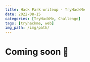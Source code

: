 ```yaml
---
title: Hack Park writeup - TryHackMe
date: 2022-08-15
categories: [TryHackMe, Challenge]
tags: [tryhackme, web]
img_path: /img/path/
---
```


# Coming soon 🚧
